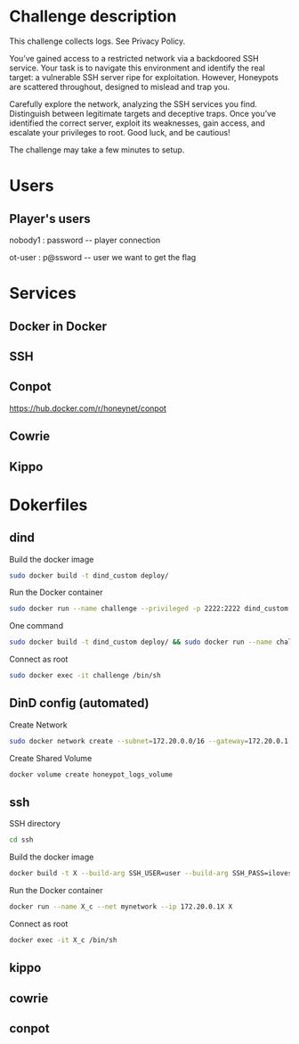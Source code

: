 # Challenge description

This challenge collects logs. See Privacy Policy.

You’ve gained access to a restricted network via a backdoored SSH service. 
Your task is to navigate this environment and identify the real target: a vulnerable SSH server ripe for exploitation. However, Honeypots are scattered throughout, designed to mislead and trap you. 

Carefully explore the network, analyzing the SSH services you find. 
Distinguish between legitimate targets and deceptive traps. 
Once you’ve identified the correct server, exploit its weaknesses, gain access, and escalate your privileges to root. 
Good luck, and be cautious!

The challenge may take a few minutes to setup.


# Users

## Player's users

nobody1 : password -- player connection

ot-user : p@ssword -- user we want to get the flag


# Services
## Docker in Docker

## SSH

## Conpot
https://hub.docker.com/r/honeynet/conpot
## Cowrie

## Kippo 


# Dokerfiles

## dind
Build the docker image
```sh
sudo docker build -t dind_custom deploy/
```
Run the Docker container
```sh
sudo docker run --name challenge --privileged -p 2222:2222 dind_custom
```
One command
```sh
sudo docker build -t dind_custom deploy/ && sudo docker run --name challenge --privileged -p 2222:2222 dind_custom
```
Connect as root
```sh
sudo docker exec -it challenge /bin/sh
```

## DinD config (automated)

Create Network
```sh
sudo docker network create --subnet=172.20.0.0/16 --gateway=172.20.0.1 mynetwork
```
Create Shared Volume
```sh
docker volume create honeypot_logs_volume
```

## ssh

SSH directory
```bash
cd ssh
```
Build the docker image
```bash
docker build -t X --build-arg SSH_USER=user --build-arg SSH_PASS=ilovessh .
```
Run the Docker container
```sh
docker run --name X_c --net mynetwork --ip 172.20.0.1X X
```
Connect as root
```sh
docker exec -it X_c /bin/sh
```


## kippo

## cowrie

## conpot
